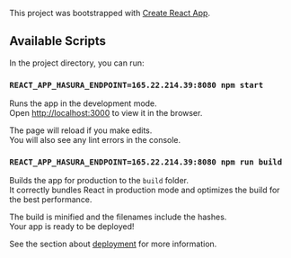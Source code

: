 This project was bootstrapped with [Create React App](https://github.com/facebook/create-react-app).

## Available Scripts

In the project directory, you can run:

### `REACT_APP_HASURA_ENDPOINT=165.22.214.39:8080 npm start`

Runs the app in the development mode.<br />
Open [http://localhost:3000](http://localhost:3000) to view it in the browser.

The page will reload if you make edits.<br />
You will also see any lint errors in the console.

### `REACT_APP_HASURA_ENDPOINT=165.22.214.39:8080 npm run build`

Builds the app for production to the `build` folder.<br />
It correctly bundles React in production mode and optimizes the build for the best performance.

The build is minified and the filenames include the hashes.<br />
Your app is ready to be deployed!

See the section about [deployment](https://facebook.github.io/create-react-app/docs/deployment) for more information.

